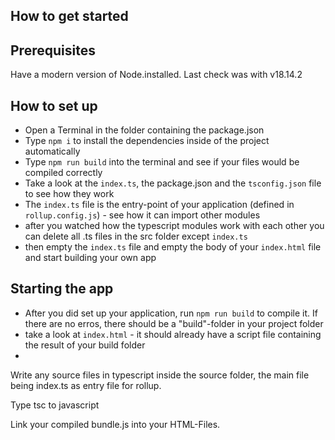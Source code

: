 ## How to get started

## Prerequisites
Have a modern version of Node.installed. Last check was with v18.14.2

## How to set up

- Open a Terminal in the folder containing the package.json
- Type `npm i` to install the dependencies inside of the project automatically
- Type `npm run build` into the terminal and see if your files would be compiled correctly
- Take a look at the `index.ts`, the package.json and the `tsconfig.json` file to see how they work
- The `index.ts` file is the entry-point of your application (defined in `rollup.config.js`) - see how it can import other modules
- after you watched how the typescript modules work with each other you can delete all .ts files in the src folder except `index.ts`
- then empty the `index.ts` file and empty the body of your `index.html` file and start building your own app

## Starting the app

- After you did set up your application, run `npm run build` to compile it. If there are no erros, there should be a "build"-folder in your project folder
- take a look at `index.html` - it should already have a script file containing the result of your build folder
- 

Write any source files in typescript inside the source folder, the main file being index.ts as entry file for rollup.

Type tsc to javascript

Link your compiled bundle.js into your HTML-Files.
